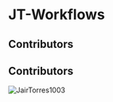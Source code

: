 # JT-Workflows

## Contributors
## Contributors
![JairTorres1003](https://avatars.githubusercontent.com/u/83931760?v=4&s=100&border-radius=50%)
